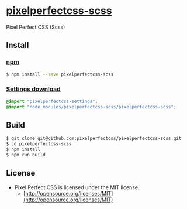 # [pixelperfectcss-scss](https://dnomak.com/pixelperfectcss/)

Pixel Perfect CSS (Scss)

## Install

### [npm](https://www.npmjs.com/package/pixelperfectcss-scss)
```bash
$ npm install --save pixelperfectcss-scss
```

### [Settings download](https://raw.githubusercontent.com/pixelperfectcss/pixelperfectcss-scss/master/pixelperfectcss-settings.scss)
```scss
@import "pixelperfectcss-settings";
@import "node_modules/pixelperfectcss-scss/pixelperfectcss-scss";
```

## Build
```bash
$ git clone git@github.com:pixelperfectcss/pixelperfectcss-scss.git
$ cd pixelperfectcss-scss
$ npm install
$ npm run build
```

## License
- Pixel Perfect CSS is licensed under the MIT license.
  - [http://opensource.org/licenses/MIT](http://opensource.org/licenses/MIT)
